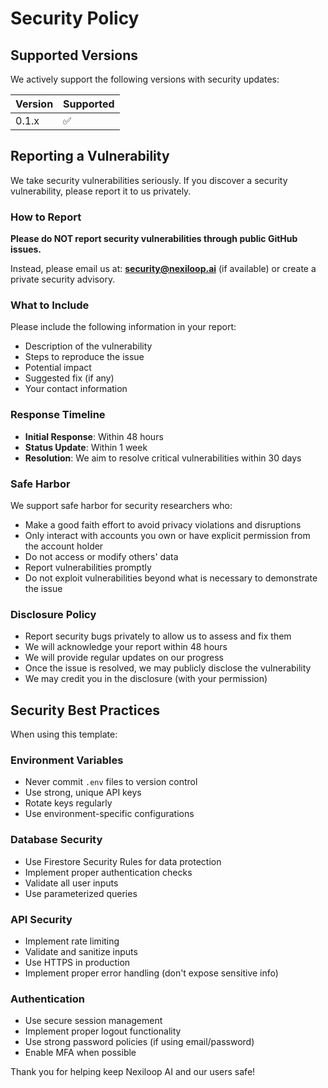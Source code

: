 # Security Policy

## Supported Versions

We actively support the following versions with security updates:

| Version | Supported          |
| ------- | ------------------ |
| 0.1.x   | :white_check_mark: |

## Reporting a Vulnerability

We take security vulnerabilities seriously. If you discover a security vulnerability, please report it to us privately.

### How to Report

**Please do NOT report security vulnerabilities through public GitHub issues.**

Instead, please email us at: **security@nexiloop.ai** (if available) or create a private security advisory.

### What to Include

Please include the following information in your report:

- Description of the vulnerability
- Steps to reproduce the issue
- Potential impact
- Suggested fix (if any)
- Your contact information

### Response Timeline

- **Initial Response**: Within 48 hours
- **Status Update**: Within 1 week
- **Resolution**: We aim to resolve critical vulnerabilities within 30 days

### Safe Harbor

We support safe harbor for security researchers who:

- Make a good faith effort to avoid privacy violations and disruptions
- Only interact with accounts you own or have explicit permission from the account holder
- Do not access or modify others' data
- Report vulnerabilities promptly
- Do not exploit vulnerabilities beyond what is necessary to demonstrate the issue

### Disclosure Policy

- Report security bugs privately to allow us to assess and fix them
- We will acknowledge your report within 48 hours
- We will provide regular updates on our progress
- Once the issue is resolved, we may publicly disclose the vulnerability
- We may credit you in the disclosure (with your permission)

## Security Best Practices

When using this template:

### Environment Variables
- Never commit `.env` files to version control
- Use strong, unique API keys
- Rotate keys regularly
- Use environment-specific configurations

### Database Security
- Use Firestore Security Rules for data protection
- Implement proper authentication checks
- Validate all user inputs
- Use parameterized queries

### API Security
- Implement rate limiting
- Validate and sanitize inputs
- Use HTTPS in production
- Implement proper error handling (don't expose sensitive info)

### Authentication
- Use secure session management
- Implement proper logout functionality
- Use strong password policies (if using email/password)
- Enable MFA when possible

Thank you for helping keep Nexiloop AI and our users safe!
